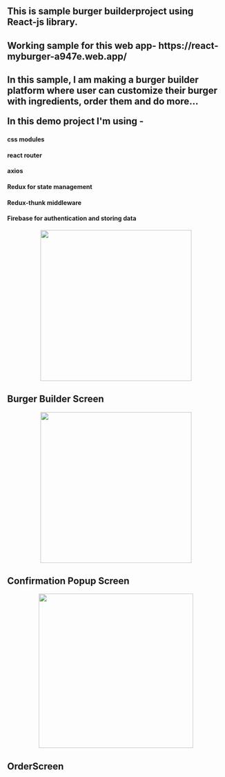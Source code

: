 <html>
<h2>This is sample burger builderproject using React-js library.<h2>
<h2>Working sample for this web app- https://react-myburger-a947e.web.app/<h2>
<p>In this sample, I am making a burger builder platform where user can customize their burger with ingredients, order them and do more...</p>

<p>In this demo project I'm using - </p>
   <h4>css modules</h4>
   <h4>react router</h4>
   <h4>axios</h4>
   <h4>Redux for state management</h4>
   <h4>Redux-thunk middleware</h4>
   <h4>Firebase for authentication and storing data</h4>
   

<p align="center">
  <img src="https://user-images.githubusercontent.com/7018540/80873430-1c113080-8cd6-11ea-8a7f-1f9a7fc5d61e.png" width="350">
   <h2 text-align="center">Burger Builder Screen</h2>
</p>
 
<p align = "center"> 
 <img src="https://user-images.githubusercontent.com/7018540/80873483-701c1500-8cd6-11ea-82a7-9abf83bbb72b.png" width="350">
 <h2 text-align="center">Confirmation Popup Screen</h2>
</p>

<p align = "center"> 
<img width="358"  src="https://user-images.githubusercontent.com/7018540/81089610-2f144280-8f1a-11ea-9e6f-fceb37b3cc70.png">
 <h2 text-align="center">OrderScreen</h2>
</p>


</html>
